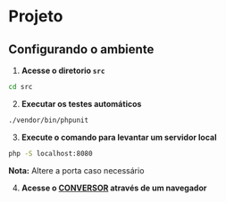 # Projeto

## Configurando o ambiente

1. **Acesse o diretorio `src`**

```bash
cd src
```

2. **Executar os testes automáticos**

```bash
./vendor/bin/phpunit
```

3. **Execute o comando para levantar um servidor local**

```bash
php -S localhost:8080
```
**Nota:** Altere a porta caso necessário

4. **Acesse o [CONVERSOR](http://localhost:8080) através de um navegador**
